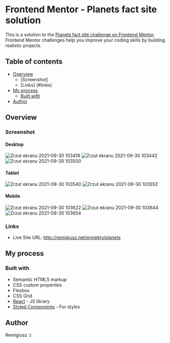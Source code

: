 # Frontend Mentor - Planets fact site solution

This is a solution to the [Planets fact site challenge on Frontend Mentor](https://www.frontendmentor.io/challenges/planets-fact-site-gazqN8w_f). Frontend Mentor challenges help you improve your coding skills by building realistic projects. 

## Table of contents

- [Overview](#overview)
  - [Screenshot]
  - [Links] (#links)
- [My process](#my-process)
  - [Built with](#built-with)
- [Author](#author)


## Overview


### Screenshot

#### Desktop
![Zrzut ekranu 2021-09-30 103419](https://user-images.githubusercontent.com/65490113/135418006-e5240de2-1ec5-4ce7-8917-7a43a1778211.png)
![Zrzut ekranu 2021-09-30 103442](https://user-images.githubusercontent.com/65490113/135418016-f1ca1309-8851-4f0a-81c2-54f665125259.png)
![Zrzut ekranu 2021-09-30 103500](https://user-images.githubusercontent.com/65490113/135418028-7619a9f1-adfb-4058-827a-50615c62ebe6.png)

#### Tablet

![Zrzut ekranu 2021-09-30 103540](https://user-images.githubusercontent.com/65490113/135418085-234b6ca8-6050-4489-bdc2-ba841ebd79c6.png)
![Zrzut ekranu 2021-09-30 103552](https://user-images.githubusercontent.com/65490113/135418100-efdbe2ae-38c8-407a-85ab-6d7aa74ed075.png)


#### Mobile

![Zrzut ekranu 2021-09-30 103622](https://user-images.githubusercontent.com/65490113/135418135-3c549dce-6244-4846-9d4f-27af75512b09.png)
![Zrzut ekranu 2021-09-30 103644](https://user-images.githubusercontent.com/65490113/135418145-de35119f-46b7-4b0f-83ac-6a5fa7822c5b.png)
![Zrzut ekranu 2021-09-30 103654](https://user-images.githubusercontent.com/65490113/135418154-e36b47d1-9b92-4d20-8084-ccb230af218c.png)



### Links


- Live Site URL: http://remigiusz.net/projekty/planets

## My process

### Built with

- Semantic HTML5 markup
- CSS custom properties
- Flexbox
- CSS Grid
- [React](https://reactjs.org/) - JS library
- [Styled Components](https://styled-components.com/) - For styles







## Author

Remigiusz :)
